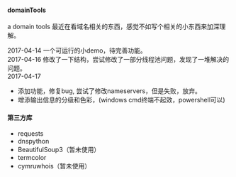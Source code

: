 #### domainTools
a domain tools
最近在看域名相关的东西，感觉不如写个相关的小东西来加深理解。

2017-04-14 一个可运行的小demo，待完善功能。  
2017-04-16 修改了一下结构，尝试修改了一部分线程池问题，发现了一堆解决的问题。  
2017-04-17  
- 添加功能，修复bug, 尝试了修改nameservers，但是失败，放弃。
- 增添输出信息的分级和色彩，(windows cmd终端不起效，powershell可以)

#### 第三方库
- requests
- dnspython
- BeautifulSoup3（暂未使用）
- termcolor
- cymruwhois（暂未使用） 